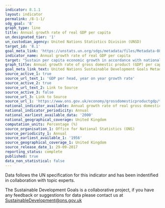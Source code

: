 ```yaml
---
indicator: 8.1.1
layout: indicator
permalink: /8-1-1/
sdg_goal: '8'
graph_type: line
title: Annual growth rate of real GDP per capita
un_designated_tier: '1'
un_custodian_agency: United Nations Statistics Division (UNSD)
target_id: '8.1'
goal_meta_link: 'https://unstats.un.org/sdgs/metadata/files/Metadata-08-01-01.pdf'
indicator_name: Annual growth rate of real GDP per capita
target: "Sustain per capita economic growth in accordance with national circumstances and, in particular, at least 7\_percent gross domestic product growth per annum in the least developed countries"
graph_title: Annual growth rate of gross domestic product (GDP) per capita
goal_meta_link_text: United Nations Sustainable Development Goals Metadata (PDF 232 KB)
source_active_1: true
source_url_text_1: 'GDP per head, year on year growth rate'
source_active_2: true
source_url_text_2: Link to Source
source_active_3: false
source_url_3: Link to Source
source_url_1: 'https://www.ons.gov.uk/economy/grossdomesticproductgdp/timeseries/n3y6/qna'
national_indicator_available: Annual growth rate of real gross domestic product (GDP) per capita
national_indicator_periodicity: Annual
national_earliest_available_data: '2000'
national_geographical_coverage: United Kingdom
computation_units: Percentage (%)
source_organisation_1: Office for National Statistics (ONS)
source_periodicity_1: Annual
source_earliest_available_1: '1956'
source_geographical_coverage_1: United Kingdom
source_release_date_1: 29-09-2017
reporting_status: complete
published: true
data_non_statistical: false
---
```

Data follows the UN specification for this indicator and has been indentified in collaboration with topic experts.

The Sustainable Development Goals is a collaborative project, if you have any feedback or suggestions for data please contact us at <SustainableDevelopment@ons.gov.uk>
